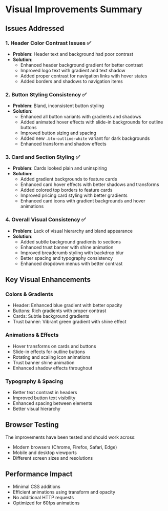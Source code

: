 # Visual Improvements Summary

## Issues Addressed

### 1. Header Color Contrast Issues ✅
- **Problem**: Header text and background had poor contrast
- **Solution**: 
  - Enhanced header background gradient for better contrast
  - Improved logo text with gradient and text shadow
  - Added proper contrast for navigation links with hover states
  - Added borders and shadows to navigation items

### 2. Button Styling Consistency ✅
- **Problem**: Bland, inconsistent button styling
- **Solution**:
  - Enhanced all button variants with gradients and shadows
  - Added animated hover effects with slide-in backgrounds for outline buttons
  - Improved button sizing and spacing
  - Added new `.btn-outline-white` variant for dark backgrounds
  - Enhanced transform and shadow effects

### 3. Card and Section Styling ✅
- **Problem**: Cards looked plain and uninspiring
- **Solution**:
  - Added gradient backgrounds to feature cards
  - Enhanced card hover effects with better shadows and transforms
  - Added colored top borders to feature cards
  - Improved pricing card styling with better gradients
  - Enhanced card icons with gradient backgrounds and hover animations

### 4. Overall Visual Consistency ✅
- **Problem**: Lack of visual hierarchy and bland appearance
- **Solution**:
  - Added subtle background gradients to sections
  - Enhanced trust banner with shine animation
  - Improved breadcrumb styling with backdrop blur
  - Better spacing and typography consistency
  - Enhanced dropdown menus with better contrast

## Key Visual Enhancements

### Colors & Gradients
- Header: Enhanced blue gradient with better opacity
- Buttons: Rich gradients with proper contrast
- Cards: Subtle background gradients
- Trust banner: Vibrant green gradient with shine effect

### Animations & Effects
- Hover transforms on cards and buttons
- Slide-in effects for outline buttons
- Rotating and scaling icon animations
- Trust banner shine animation
- Enhanced shadow effects throughout

### Typography & Spacing
- Better text contrast in headers
- Improved button text visibility
- Enhanced spacing between elements
- Better visual hierarchy

## Browser Testing
The improvements have been tested and should work across:
- Modern browsers (Chrome, Firefox, Safari, Edge)
- Mobile and desktop viewports
- Different screen sizes and resolutions

## Performance Impact
- Minimal CSS additions
- Efficient animations using transform and opacity
- No additional HTTP requests
- Optimized for 60fps animations